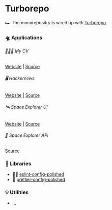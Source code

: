 # Turborepo

🏎️ The monorepositry is wired up with [Turborepo](https://turbo.build/).

### 🛸 Applications

###### 🧑🏼‍✈️ My CV

[Website](https://ripeluokte.vercel.app) |
[Source](https://github.com/dvakatsiienko/turborepo/tree/main/apps/profile)

###### 🖥️ Hackernews

[Website](https://hackernews-modern.vercel.app) |
[Source](https://github.com/dvakatsiienko/turborepo/tree/main/apps/hackernews)

###### 🛰️ Space Explorer UI

[Website](https://space-explorer-ui.vercel.app) |
[Source](https://github.com/dvakatsiienko/turborepo/tree/main/apps/space-explorer-ui)

###### 📡 Space Explorer API

[Source](https://github.com/dvakatsiienko/turborepo/tree/main/apps/space-explorer-api)

### 🧰 Libraries

-   💅🏼
    [eslint-config-polished](https://github.com/dvakatsiienko/turborepo/tree/main/packages/eslint-config-polished)
-   💄
    [prettier-config-polished](https://github.com/dvakatsiienko/turborepo/tree/main/packages/prettier-config-polished)

### 💡 Utilities

-   ...
